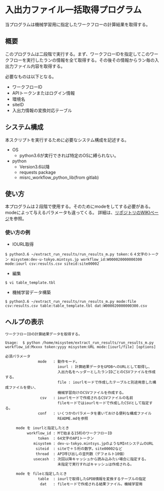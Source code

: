 # 入出力ファイル一括取得プログラム

当プログラムは機械学習用に指定したワークフローの計算結果を取得する。

## 概要　

このプログラムは二段階で実行する。まず、ワークフローIDを指定してこのワークフローを実行したランの情報を全て取得する。その後その情報からラン毎の入出力ファイル内容を取得する。

必要なものは以下となる。

* ワークフローID
* APIトークンまたはログイン情報
* 環境名
* siteID
* 入出力情報の変換対応テーブル

## システム構成

本スクリプトを実行するために必要なシステム構成を記述する。

* OS
  + python3.6が実行できれば特定のOSに縛られない。
* python
  + Version3.6以降
  + requests package
  + misrc_workflow_python_lib(from gitlab)


## 使い方

本プログラムは２段階で使用する。そのためにmodeをしてする必要がある。modeによって与えるパラメータも違ってくる。
詳細は、[リポジトリのWIKIページ](https://gitlab.mintsys.jp/midev/extract_run_results/-/wikis/%E5%8B%95%E4%BD%9C%E4%BB%95%E6%A7%98)を参照。

### 使い方の例
* IOURL取得
```
$ python3.6 ~/extract_run_results/run_results_m.py token:６４文字のトークン misystem:dev-u-tokyo.mintsys.jp workflow_id:W000020000000300 mode:iourl csv:results.csv siteid:site00002
```
* 編集
```
$ vi table_template.tbl
```
* 機械学習データ構築
```
$ python3.6 ~/extract_run_results/run_results_m.py mode:file csv:results.csv table:table_template.tbl dat:W000020000000300.csv
```
 
## ヘルプの表示

```
ワークフローIDの計算結果データを取得する。

Usage:  $ python /home/misystem/extract_run_results/run_results_m.py workflow_id:Mxxxx token:yyyy misystem:URL mode:[iourl/file] [options]

必須パラメータ
               mode   : 動作モード。
                        iourl : 計算結果データをGPDBへのURLとして取得し、
                        入出力名をヘッダーとしたランIDごとのCSVファイルを作成する。
                        file : iourlモードで作成したテーブルと別途用意した構成ファイルを使い、
                        機械学習向けのCSVファイルを作成する。 
                csv   : iourlモードで作成されるCSVファイルの名前
                        fileモードではiourlモードで作成したCSVとして指定する。
               conf   : いくつかのパラメータを書いておける便利な構成ファイル
                        README.mdを参照

     mode を iourlと指定したとき
          workflow_id : Mで始まる15桁のワークフローID
               token  : 64文字のAPIトークン
             misystem : dev-u-tokyo.mintsys.jpのようなMIntシステムのURL
              siteid  : siteで＋５桁の数字。site00002など
              thread  : API呼び出しの並列数（デフォルト10個）
             usecash  : 次回以降キャッシュから読み込みたい場合に指定する。
                        未指定で実行すればキャッシュは作成される。

     mode を fileと指定したとき
               table  : iourlで取得したGPDB情報を変換するテーブルの指定
                dat   : fileモードで作成される結果ファイル。機械学習用

```

